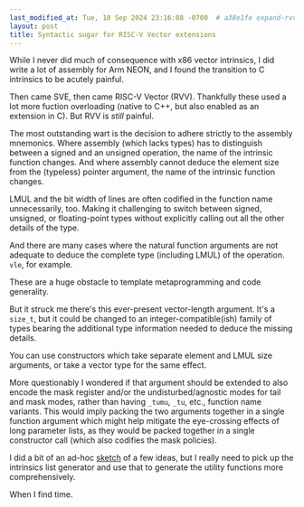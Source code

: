 ```yaml
---
last_modified_at: Tue, 10 Sep 2024 23:16:08 -0700  # a38e1fe expand-rvv-intrinsics
layout: post
title: Syntactic sugar for RISC-V Vector extensions
---
```

While I never did much of consequence with x86 vector intrinsics, I did write
a lot of assembly for Arm NEON, and I found the transition to C intrinsics to
be acutely painful.

Then came SVE, then came RISC-V Vector (RVV).  Thankfully these used a lot
more fuction overloading (native to C++, but also enabled as an extension in
C).  But RVV is _still_ painful.

The most outstanding wart is the decision to adhere strictly to the assembly
mnemonics.  Where assembly (which lacks types) has to distinguish between a
signed and an unsigned operation, the name of the intrinsic function changes.
And where assembly cannot deduce the element size from the (typeless) pointer
argument, the name of the intrinsic function changes.

LMUL and the bit width of lines are often codified in the function name
unnecessarily, too.  Making it challenging to switch between signed, unsigned,
or floating-point types without explicitly calling out all the other details of
the type.

And there are many cases where the natural function arguments are not adequate
to deduce the complete type (including LMUL) of the operation.  `vle`, for
example.

These are a huge obstacle to template metaprogramming and code generality.

But it struck me there's this ever-present vector-length argument.  It's a
`size_t`, but it could be changed to an integer-compatible(ish) family of types
bearing the additional type information needed to deduce the missing details.

You can use constructors which take separate element and LMUL size arguments,
or take a vector type for the same effect.

More questionably I wondered if that argument should be extended to also
encode the mask register and/or the undisturbed/agnostic modes for tail and
mask modes, rather than having `_tumu`, `_tu`, etc., function name variants.
This would imply packing the two arguments together in a single function
argument which might help mitigate the eye-crossing effects of long parameter
lists, as they would be packed together in a single constructor call (which
also codifies the mask policies).

I did a bit of an ad-hoc [sketch][] of a few ideas, but I really need to pick
up the intrinsics list generator and use that to generate the utility functions
more comprehensively.

When I find time.

[sketch]: <https://github.com/sh1boot/rvv_utils/blob/sketch/sketch.cc>
[intrinsics viewer]: <https://dzaima.github.io/intrinsics-viewer/>

